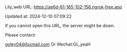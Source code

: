 Lily_web URL: https://ae6d-61-165-102-156.ngrok-free.app

Updated at: 2024-12-10 07:09:22

If you cannot open this URL, the server might be down.

Please contact: 

goley04@foxmail.com Or Wechat:GL_yeaH